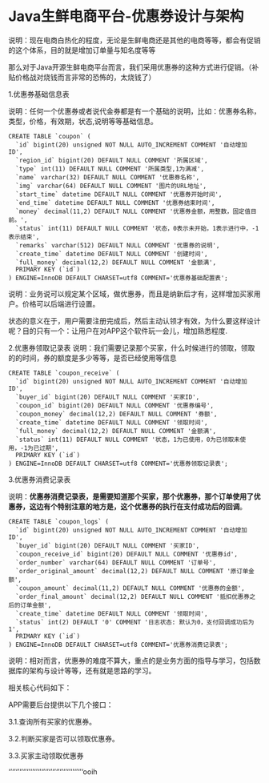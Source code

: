 # Java生鲜电商平台-优惠券设计与架构

说明：现在电商白热化的程度，无论是生鲜电商还是其他的电商等等，都会有促销的这个体系，目的就是增加订单量与知名度等等

那么对于Java开源生鲜电商平台而言，我们采用优惠券的这种方式进行促销。（补贴价格战对烧钱而言非常的恐怖的，太烧钱了）

1.优惠券基础信息表

说明：任何一个优惠券或者说代金券都是有一个基础的说明，比如：优惠券名称，类型，价格，有效期，状态,说明等等基础信息。

```
CREATE TABLE `coupon` (
  `id` bigint(20) unsigned NOT NULL AUTO_INCREMENT COMMENT '自动增加ID',
  `region_id` bigint(20) DEFAULT NULL COMMENT '所属区域',
  `type` int(11) DEFAULT NULL COMMENT '所属类型,1为满减',
  `name` varchar(32) DEFAULT NULL COMMENT '优惠券名称',
  `img` varchar(64) DEFAULT NULL COMMENT '图片的URL地址',
  `start_time` datetime DEFAULT NULL COMMENT '优惠券开始时间',
  `end_time` datetime DEFAULT NULL COMMENT '优惠券结束时间',
  `money` decimal(11,2) DEFAULT NULL COMMENT '优惠券金额，用整数，固定值目前。',
  `status` int(11) DEFAULT NULL COMMENT '状态，0表示未开始，1表示进行中，-1表示结束',
  `remarks` varchar(512) DEFAULT NULL COMMENT '优惠券的说明',
  `create_time` datetime DEFAULT NULL COMMENT '创建时间',
  `full_money` decimal(12,2) DEFAULT NULL COMMENT '金额满',
  PRIMARY KEY (`id`)
) ENGINE=InnoDB DEFAULT CHARSET=utf8 COMMENT='优惠券基础配置表';
```
说明：业务说可以规定某个区域，做优惠券，而且是纳新后才有，这样增加买家用户。价格可以后端进行设置。

状态的意义在于，用户需要注册完成后，然后主动认领才有效，为什么要这样设计呢？目的只有一个：让用户在对APP这个软件玩一会儿，增加熟悉程度.

2.优惠券领取记录表
说明：我们需要记录那个买家，什么时候进行的领取，领取的的时间，券的额度是多少等等，是否已经使用等信息

```
CREATE TABLE `coupon_receive` (
  `id` bigint(20) unsigned NOT NULL AUTO_INCREMENT COMMENT '自动增加ID',
  `buyer_id` bigint(20) DEFAULT NULL COMMENT '买家ID',
  `coupon_id` bigint(20) DEFAULT NULL COMMENT '优惠券编号',
  `coupon_money` decimal(12,2) DEFAULT NULL COMMENT '券额',
  `create_time` datetime DEFAULT NULL COMMENT '领取时间',
  `full_money` decimal(12,2) DEFAULT NULL COMMENT '金额满',
  `status` int(11) DEFAULT NULL COMMENT '状态，1为已使用，0为已领取未使用，-1为已过期',
  PRIMARY KEY (`id`)
) ENGINE=InnoDB DEFAULT CHARSET=utf8 COMMENT='优惠券领取记录表';
```

3.优惠券消费记录表

说明：**优惠券消费记录表，是需要知道那个买家，那个优惠券，那个订单使用了优惠券，这边有个特别注意的地方是，这个优惠券的执行在支付成功后的回调**。

```
CREATE TABLE `coupon_logs` (
  `id` bigint(20) unsigned NOT NULL AUTO_INCREMENT COMMENT '自动增加ID',
  `buyer_id` bigint(20) DEFAULT NULL COMMENT '买家ID',
  `coupon_receive_id` bigint(20) DEFAULT NULL COMMENT '优惠券id',
  `order_number` varchar(64) DEFAULT NULL COMMENT '订单号',
  `order_original_amount` decimal(12,2) DEFAULT NULL COMMENT '原订单金额',
  `coupon_amount` decimal(11,2) DEFAULT NULL COMMENT '优惠券的金额',
  `order_final_amount` decimal(12,2) DEFAULT NULL COMMENT '抵扣优惠券之后的订单金额',
  `create_time` datetime DEFAULT NULL COMMENT '领取时间',
  `status` int(2) DEFAULT '0' COMMENT '日志状态: 默认为0，支付回调成功后为1',
  PRIMARY KEY (`id`)
) ENGINE=InnoDB DEFAULT CHARSET=utf8 COMMENT='优惠券消费记录表';
```

说明：相对而言，优惠券的难度不算大，重点的是业务方面的指导与学习，包括数据库的架构与设计等等，还有就是思路的学习。

相关核心代码如下：

APP需要后台提供以下几个接口：

3.1.查询所有买家的优惠券。

3.2.判断买家是否可以领取优惠券。

3.3.买家主动领取优惠券



‘’‘’‘’‘’‘’‘’‘’‘’‘’‘’‘’‘’‘’‘’‘’‘’‘’‘’‘’‘’‘ooih